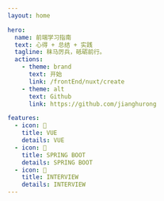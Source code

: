 ```yaml
---
layout: home

hero: 
  name: 前端学习指南
  text: 心得 + 总结 + 实践
  tagline: 秣马厉兵，砥砺前行。
  actions:
    - theme: brand
      text: 开始
      link: /frontEnd/nuxt/create
    - theme: alt
      text: Github
      link: https://github.com/jianghurong

features:
  - icon: 🍉
    title: VUE
    details: VUE
  - icon: 🚗
    title: SPRING BOOT
    details: SPRING BOOT
  - icon: 🍰
    title: INTERVIEW
    details: INTERVIEW
---
```

